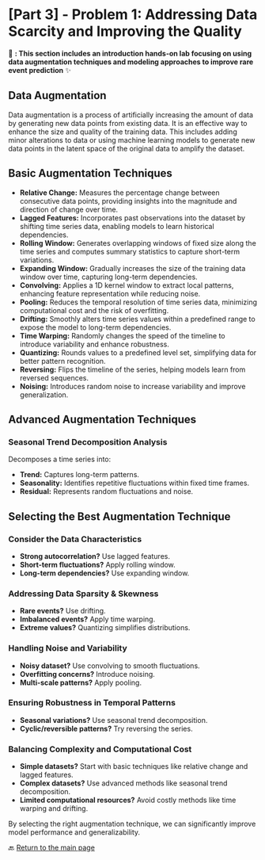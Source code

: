 # [Part 3] - Problem 1: Addressing Data Scarcity and Improving the Quality

📂 **: This section includes an introduction hands-on lab focusing on using data augmentation techniques and modeling approaches to improve rare event prediction** ✨  

## Data Augmentation

Data augmentation is a process of artificially increasing the amount of data by generating new data points from existing data.
It is an effective way to enhance the size and quality of the training data.
This includes adding minor alterations to data or using machine learning models to generate new data points in the latent space of the original data to amplify the dataset.

## Basic Augmentation Techniques

- **Relative Change:** Measures the percentage change between consecutive data points, providing insights into the magnitude and direction of change over time.
- **Lagged Features:** Incorporates past observations into the dataset by shifting time series data, enabling models to learn historical dependencies.
- **Rolling Window:** Generates overlapping windows of fixed size along the time series and computes summary statistics to capture short-term variations.
- **Expanding Window:** Gradually increases the size of the training data window over time, capturing long-term dependencies.
- **Convolving:** Applies a 1D kernel window to extract local patterns, enhancing feature representation while reducing noise.
- **Pooling:** Reduces the temporal resolution of time series data, minimizing computational cost and the risk of overfitting.
- **Drifting:** Smoothly alters time series values within a predefined range to expose the model to long-term dependencies.
- **Time Warping:** Randomly changes the speed of the timeline to introduce variability and enhance robustness.
- **Quantizing:** Rounds values to a predefined level set, simplifying data for better pattern recognition.
- **Reversing:** Flips the timeline of the series, helping models learn from reversed sequences.
- **Noising:** Introduces random noise to increase variability and improve generalization.

## Advanced Augmentation Techniques

### Seasonal Trend Decomposition Analysis
Decomposes a time series into:
- **Trend:** Captures long-term patterns.
- **Seasonality:** Identifies repetitive fluctuations within fixed time frames.
- **Residual:** Represents random fluctuations and noise.

## Selecting the Best Augmentation Technique

### Consider the Data Characteristics
- **Strong autocorrelation?** Use lagged features.
- **Short-term fluctuations?** Apply rolling window.
- **Long-term dependencies?** Use expanding window.

### Addressing Data Sparsity & Skewness
- **Rare events?** Use drifting.
- **Imbalanced events?** Apply time warping.
- **Extreme values?** Quantizing simplifies distributions.

### Handling Noise and Variability
- **Noisy dataset?** Use convolving to smooth fluctuations.
- **Overfitting concerns?** Introduce noising.
- **Multi-scale patterns?** Apply pooling.

### Ensuring Robustness in Temporal Patterns
- **Seasonal variations?** Use seasonal trend decomposition.
- **Cyclic/reversible patterns?** Try reversing the series.

### Balancing Complexity and Computational Cost
- **Simple datasets?** Start with basic techniques like relative change and lagged features.
- **Complex datasets?** Use advanced methods like seasonal trend decomposition.
- **Limited computational resources?** Avoid costly methods like time warping and drifting.

By selecting the right augmentation technique, we can significantly improve model performance and generalizability.


🔙 [Return to the main page](../)
